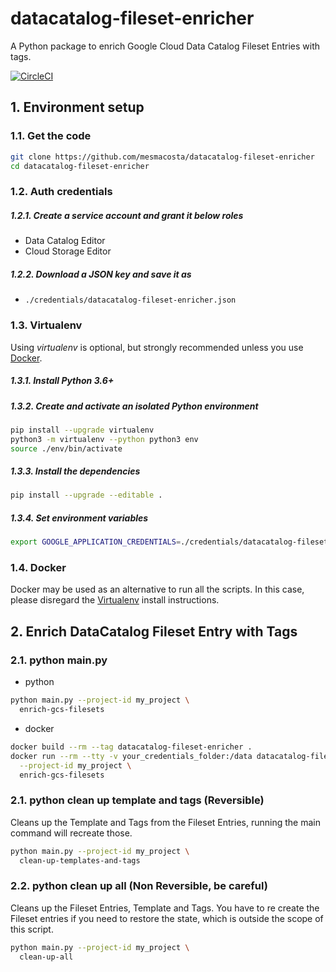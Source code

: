 # datacatalog-fileset-enricher

A Python package to enrich Google Cloud Data Catalog Fileset Entries with tags.

[![CircleCI][1]][2]

## 1. Environment setup

### 1.1. Get the code

````bash
git clone https://github.com/mesmacosta/datacatalog-fileset-enricher
cd datacatalog-fileset-enricher
````

### 1.2. Auth credentials

##### 1.2.1. Create a service account and grant it below roles

- Data Catalog Editor
- Cloud Storage Editor

##### 1.2.2. Download a JSON key and save it as
- `./credentials/datacatalog-fileset-enricher.json`

### 1.3. Virtualenv

Using *virtualenv* is optional, but strongly recommended unless you use [Docker](#14-docker).

##### 1.3.1. Install Python 3.6+

##### 1.3.2. Create and activate an isolated Python environment

```bash
pip install --upgrade virtualenv
python3 -m virtualenv --python python3 env
source ./env/bin/activate
```

##### 1.3.3. Install the dependencies

```bash
pip install --upgrade --editable .
```

##### 1.3.4. Set environment variables

```bash
export GOOGLE_APPLICATION_CREDENTIALS=./credentials/datacatalog-fileset-enricher.json
```

### 1.4. Docker

Docker may be used as an alternative to run all the scripts. In this case, please disregard the [Virtualenv](#13-virtualenv) install instructions.

## 2. Enrich DataCatalog Fileset Entry with Tags

### 2.1. python main.py

- python

```bash
python main.py --project-id my_project \
  enrich-gcs-filesets
```

- docker

```bash
docker build --rm --tag datacatalog-fileset-enricher .
docker run --rm --tty -v your_credentials_folder:/data datacatalog-fileset-enricher \
  --project-id my_project \
  enrich-gcs-filesets
```

### 2.1. python clean up template and tags (Reversible)
Cleans up the Template and Tags from the Fileset Entries, running the main command will recreate those.

```bash
python main.py --project-id my_project \
  clean-up-templates-and-tags
```

### 2.2.  python clean up all (Non Reversible, be careful)
Cleans up the Fileset Entries, Template and Tags. You have to re create the Fileset entries if you need to restore the state,
which is outside the scope of this script.

```bash
python main.py --project-id my_project \
  clean-up-all
```

[1]: https://circleci.com/gh/mesmacosta/datacatalog-fileset-enricher.svg?style=svg
[2]: https://circleci.com/gh/mesmacosta/datacatalog-fileset-enricher
